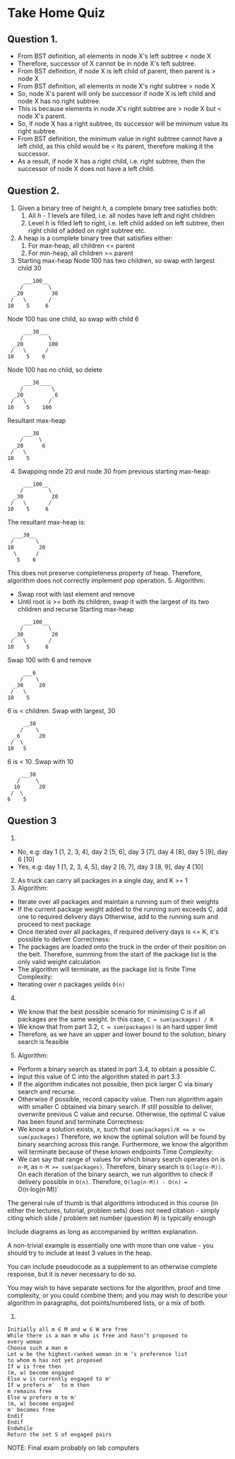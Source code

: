 <!-- SPDX-License-Identifier: zlib-acknowledgement -->
# Take Home Quiz
## Question 1.
* From BST definition, all elements in node X's left subtree \< node X 
* Therefore, successor of X cannot be in node X's left subtree. 
* From BST definition, if node X is left child of parent, then parent is \> node X
* From BST definition, all elements in node X's right subtree \> node X
* So, node X's parent will only be successor if node X is left child and node X has no right subtree.
* This is because elements in node X's right subtree are \> node X but \< node X's parent. 
* So, if node X has a right subtree, its successor will be minimum value its right subtree.
* From BST definition, the minimum value in right subtree cannot have a left child, as this child would be \< its parent, therefore making it the successor.
* As a result, if node X has a right child, i.e. right subtree, then the successor of node X does not have a left child.

## Question 2.
1. Given a binary tree of height *h*, a complete binary tree satisfies both:
   1. All *h - 1* levels are filled, i.e. all nodes have left and right children
   2. Level *h* is filled left to right, i.e. left child added on left subtree, then right child of added on right subtree etc.
2. A heap is a complete binary tree that satisifies either:
   1. For max-heap, all children \<= parent
   2. For min-heap, all children \>= parent
3. Starting max-heap
Node 100 has two children, so swap with largest child 30
```
     ___100__
    /        \
  _20         30
 /   \       /
10    5     6
```
Node 100 has one child, so swap with child 6
```
     ___30___
    /        \
  _20        100
 /   \      /
10    5    6
```
Node 100 has no child, so delete
```
     ___30____
    /         \
  _20         _6
 /   \       /
10    5    100
```
Resultant max-heap
```
     ___30
    /     \
  _20      6
 /   \
10    5
```
4. Swapping node 20 and node 30 from previous starting max-heap:
```
     ___100__
    /        \
  _30         20
 /   \       /
10    5     6
```
The resultant max-heap is:
```
  ___30__
 /       \
10        20
  \      /
   5    6
```
This does not preserve completeness property of heap.
Therefore, algorithm does not correctly implement pop operation.
5. Algorithm:
  * Swap root with last element and remove 
  * Until root is \>= both its children, swap it with the largest of its two children and recurse
Starting max-heap
```
     ___100__
    /        \
  _30         20
 /   \       /
10    5     6
```
Swap 100 with 6 and remove
```
     ___6
    /    \
  _30     20
 /   \
10    5
```

6 is \< children. Swap with largest, 30
```
     __30
    /    \
  _6      20
 /  \
10   5
```
6 is \< 10. Swap with 10
```
    ___30
   /     \
  10      20
 /  \
6    5
```

## Question 3
1. 
  * No, e.g: day 1 [1, 2, 3, 4], day 2 [5, 6], day 3 [7], day 4 [8], day 5 [9], day 6 [10]
  * Yes, e.g: day 1 [1, 2, 3, 4, 5], day 2 [6, 7], day 3 [8, 9], day 4 [10]
2. As truck can carry all packages in a single day, and K \>= 1
3. Algorithm:
  * Iterate over all packages and maintain a running sum of their weights
  * If the current package weight added to the running sum exceeds C, add one to required delivery days
    Otherwise, add to the running sum and proceed to next package
  * Once iterated over all packages, if required delivery days is <= K, it's possible to deliver
  Correctness:
  * The packages are loaded onto the truck in the order of their position on the belt.
    Therefore, summing from the start of the package list is the only valid weight calculation
  * The algorithm will terminate, as the package list is finite
  Time Complexity:
  * Iterating over *n* packages yeilds `O(n)`
4. 
  * We know that the best possible scenario for minimising C is if all packages are the same weight.
    In this case, `C = sum(packages) / K`
  * We know that from part 3.2, `C = sum(packages)` is an hard upper limit
  * Therefore, as we have an upper and lower bound to the solution, binary search is feasible
5. Algorithm:
  * Perform a binary search as stated in part 3.4, to obtain a possible C.
  * Input this value of C into the algorithm stated in part 3.3
  * If the algorithm indicates not possible, then pick larger C via binary search and recurse. 
  * Otherwise if possible, record capacity value. 
    Then run algorithm again with smaller C obtained via binary search.
    If still possible to deliver, overwrite previous C value and recurse.
    Otherwise, the optimal C value has been found and terminate
  Correctness:
  * We know a solution exists, *x*, such that `sum(packages)/K <= x <= sum(packages)` 
    Therefore, we know the optimal solution will be found by binary searching across this range.
    Furthermore, we know the algorithm will terminate because of these known endpoints
  Time Complexity:
  * We can say that range of values for which binary search operates on is `n·M`, as `n·M >= sum(packages)`.
    Therefore, binary search is `O(log(n·M))`. 
    On each iteration of the binary search, we run algorithm to check if delivery possible in `O(n)`.
    Therefore, `O(log(n·M)) · O(n) = `O(n·log(n·M))`




The general rule of thumb is that algorithms introduced in this course (in either the lectures, tutorial, problem sets) does not need citation - 
simply citing which slide / problem set number (question #) is typically enough

Include diagrams as long as accompanied by written explanation.

A non-trivial example is essentially one with more than one value - you should try to include at least 3 values in the heap.

You can include pseudocode as a supplement to an otherwise complete response, but it is never necessary to do so.

You may wish to have separate sections for the algorithm, proof and time complexity, or you could combine them; and you may wish to describe your algorithm in paragraphs, dot points/numbered lists, or a mix of both.

1. 

```
Initially all m ∈ M and w ∈ W are free
While there is a man m who is free and hasn’t proposed to
every woman
Choose such a man m
Let w be the highest-ranked woman in m ’s preference list
to whom m has not yet proposed
If w is free then
(m, w) become engaged
Else w is currently engaged to m'
If w prefers m'  to m then
m remains free
Else w prefers m to m'
(m, w) become engaged
m' becomes free
Endif
Endif
Endwhile
Return the set S of engaged pairs
```

NOTE: Final exam probably on lab computers
